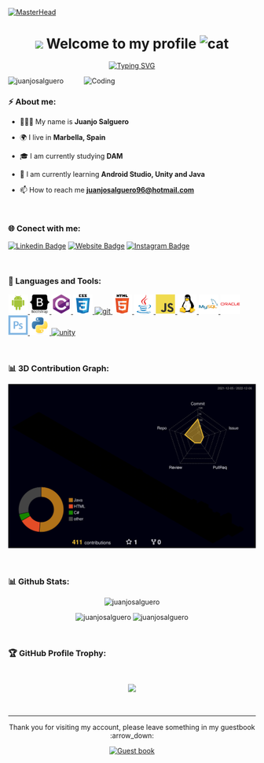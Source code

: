 [![MasterHead](https://i.imgur.com/b6tk4qd.jpg)](https://juanjosalguero.io)

<h1 align="center"><img src="https://media.giphy.com/media/hvRJCLFzcasrR4ia7z/giphy.gif" width="28"> Welcome to my profile <img alt="cat" width="35" src="https://www.nicepng.com/png/full/52-520535_free-files-github-github-icon-png-white.png"></h1>

<p align="center">
<a href="https://git.io/typing-svg"><img src="https://readme-typing-svg.demolab.com?font=Fira+Code&pause=1000&color=F7EB2C&center=true&vCenter=true&width=435&lines=%F0%9F%92%BB+Software+developer" alt="Typing SVG" /></a>
</p>

<img align="right" alt="Coding" width="350" src="https://i.giphy.com/media/WFZvB7VIXBgiz3oDXE/giphy.webp">

<p align="left"> <img src="https://komarev.com/ghpvc/?username=juanjosalguero&label=Profile%20views&color=0e75b6&style=flat" alt="juanjosalguero" /> </p>

### ⚡ About me:

- 👨🏻‍💻 My name is **Juanjo Salguero**

- 🌍 I live in **Marbella, Spain**

- 🎓 I am currently studying **DAM**

- 🌱 I am currently learning **Android Studio, Unity and Java**

- 📫 How to reach me **juanjosalguero96@hotmail.com**

<br>

### 🌐 Conect with me:

[![Linkedin Badge](https://img.shields.io/badge/-LinkedIn-0e76a8?style=flat-square&logo=Linkedin&logoColor=white)](https://www.linkedin.com/in/juanjosalgueroacevedo/)
[![Website Badge](https://img.shields.io/badge/Website-3b5998?style=flat-square&logo=google-chrome&logoColor=white)](https://juanjosalguero.github.io/)
[![Instagram Badge](https://img.shields.io/badge/-Instagram-e4405f?style=flat-square&logo=Instagram&logoColor=white)](https://instagram.com/juanjosalguero_)

<br>

### 🔧 Languages and Tools:
<p align="left"> <a href="https://developer.android.com" target="_blank" rel="noreferrer"> <img src="https://raw.githubusercontent.com/devicons/devicon/master/icons/android/android-original-wordmark.svg" alt="android" width="40" height="40"/> </a> <a href="https://getbootstrap.com" target="_blank" rel="noreferrer"> <img src="https://raw.githubusercontent.com/devicons/devicon/master/icons/bootstrap/bootstrap-plain-wordmark.svg" alt="bootstrap" width="40" height="40"/> </a> <a href="https://www.w3schools.com/cs/" target="_blank" rel="noreferrer"> <img src="https://raw.githubusercontent.com/devicons/devicon/master/icons/csharp/csharp-original.svg" alt="csharp" width="40" height="40"/> </a> <a href="https://www.w3schools.com/css/" target="_blank" rel="noreferrer"> <img src="https://raw.githubusercontent.com/devicons/devicon/master/icons/css3/css3-original-wordmark.svg" alt="css3" width="40" height="40"/> </a> <a href="https://git-scm.com/" target="_blank" rel="noreferrer"> <img src="https://www.vectorlogo.zone/logos/git-scm/git-scm-icon.svg" alt="git" width="40" height="40"/> </a> <a href="https://www.w3.org/html/" target="_blank" rel="noreferrer"> <img src="https://raw.githubusercontent.com/devicons/devicon/master/icons/html5/html5-original-wordmark.svg" alt="html5" width="40" height="40"/> </a> <a href="https://www.java.com" target="_blank" rel="noreferrer"> <img src="https://raw.githubusercontent.com/devicons/devicon/master/icons/java/java-original.svg" alt="java" width="40" height="40"/> </a> <a href="https://developer.mozilla.org/en-US/docs/Web/JavaScript" target="_blank" rel="noreferrer"> <img src="https://raw.githubusercontent.com/devicons/devicon/master/icons/javascript/javascript-original.svg" alt="javascript" width="40" height="40"/> </a> <a href="https://www.linux.org/" target="_blank" rel="noreferrer"> <img src="https://raw.githubusercontent.com/devicons/devicon/master/icons/linux/linux-original.svg" alt="linux" width="40" height="40"/> </a> <a href="https://www.mysql.com/" target="_blank" rel="noreferrer"> <img src="https://raw.githubusercontent.com/devicons/devicon/master/icons/mysql/mysql-original-wordmark.svg" alt="mysql" width="40" height="40"/> </a> <a href="https://www.oracle.com/" target="_blank" rel="noreferrer"> <img src="https://raw.githubusercontent.com/devicons/devicon/master/icons/oracle/oracle-original.svg" alt="oracle" width="40" height="40"/> </a> <a href="https://www.photoshop.com/en" target="_blank" rel="noreferrer"> <img src="https://raw.githubusercontent.com/devicons/devicon/master/icons/photoshop/photoshop-line.svg" alt="photoshop" width="40" height="40"/> </a> <a href="https://www.python.org" target="_blank" rel="noreferrer"> <img src="https://raw.githubusercontent.com/devicons/devicon/master/icons/python/python-original.svg" alt="python" width="40" height="40"/> </a> <a href="https://unity.com/" target="_blank" rel="noreferrer"> <img src="https://www.vectorlogo.zone/logos/unity3d/unity3d-icon.svg" alt="unity" width="40" height="40"/> </a></p>
<br>

### 📊 3D Contribution Graph:

![](./profile-3d-contrib/profile-night-rainbow.svg)

<br>

### 📊 Github Stats:

<p align="center"><img src="https://github-readme-streak-stats.herokuapp.com/?user=juanjosalguero&theme=blue-green" alt="juanjosalguero"/></p>


<p align="center">
<img src="https://github-readme-stats.vercel.app/api/top-langs/?username=juanjosalguero&theme=blue-green&langs_count=10" alt="juanjosalguero"/>
<img src="https://github-stats-alpha.vercel.app/api?username=JuanjoSalguero&cc=0E0D0D&tc=F4DD3A&ic=3AF461&bc=FAF6F6" alt="juanjosalguero"/>
</p>

<br>

### 🏆 GitHub Profile Trophy:

<br>

<p align="center">
<img width=800 src="https://github-profile-trophy.vercel.app/?username=JuanjoSalguero&margin-w=10&row=1&theme=darkhub&no-bg=true"/>
</p>
<br>

---
<div align="center">
<p>Thank you for visiting my account, please leave something in my guestbook :arrow_down: </p>
 <a href="https://github.com/JuanjoSalguero/JuanjoSalguero/issues/2"><img width="100" src="https://www.nerocaffeband.com/images/guestbook.gif" alt="Guest book"></a>
</div>
